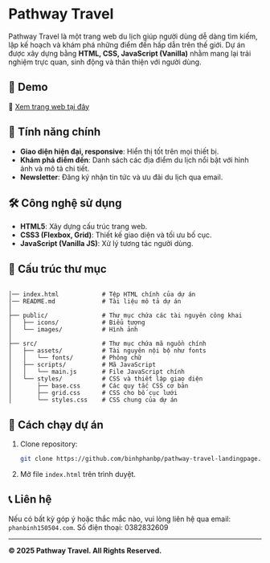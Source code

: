 # Pathway Travel

Pathway Travel là một trang web du lịch giúp người dùng dễ dàng tìm kiếm, lập kế hoạch và khám phá những điểm đến hấp dẫn trên thế giới. Dự án được xây dựng bằng **HTML, CSS, JavaScript (Vanilla)** nhằm mang lại trải nghiệm trực quan, sinh động và thân thiện với người dùng.

## 🚀 Demo
🔗 [Xem trang web tại đây](https://binhphanbp.github.io/pathway-travel-landingpage/)

## 📌 Tính năng chính
- **Giao diện hiện đại, responsive**: Hiển thị tốt trên mọi thiết bị.
- **Khám phá điểm đến**: Danh sách các địa điểm du lịch nổi bật với hình ảnh và mô tả chi tiết.
- **Newsletter**: Đăng ký nhận tin tức và ưu đãi du lịch qua email.

## 🛠️ Công nghệ sử dụng
- **HTML5**: Xây dựng cấu trúc trang web.
- **CSS3 (Flexbox, Grid)**: Thiết kế giao diện và tối ưu bố cục.
- **JavaScript (Vanilla JS)**: Xử lý tương tác người dùng.

## 📂 Cấu trúc thư mục
```

│── index.html            # Tệp HTML chính của dự án
│── README.md             # Tài liệu mô tả dự án
│
├── public/               # Thư mục chứa các tài nguyên công khai
│   ├── icons/            # Biểu tượng
│   └── images/           # Hình ảnh
│
├── src/                  # Thư mục chứa mã nguồn chính
│   ├── assets/           # Tài nguyên nội bộ như fonts
│   │   └── fonts/        # Phông chữ
│   ├── scripts/          # Mã JavaScript
│   │   └── main.js       # File JavaScript chính
│   └── styles/           # CSS và thiết lập giao diện
│       ├── base.css      # Các quy tắc CSS cơ bản
│       ├── grid.css      # CSS cho bố cục lưới
│       └── styles.css    # CSS chung của dự án
```

## 📖 Cách chạy dự án
1. Clone repository:
   ```sh
   git clone https://github.com/binhphanbp/pathway-travel-landingpage.git
   ```
2. Mở file `index.html` trên trình duyệt.

## 📞 Liên hệ
Nếu có bất kỳ góp ý hoặc thắc mắc nào, vui lòng liên hệ qua email: `phanbinh150504.com`.
Số điện thoại: 0382832609

---
**© 2025 Pathway Travel. All Rights Reserved.**
